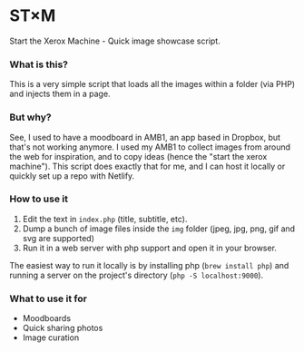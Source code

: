 # ST×M
Start the Xerox Machine - Quick image showcase script.

### What is this?
This is a very simple script that loads all the images within a folder (via PHP) and injects them in a page.

### But why?
See, I used to have a moodboard in AMB1, an app based in Dropbox, but that's not working anymore. I used my AMB1 to collect images from around the web for inspiration, and to copy ideas (hence the "start the xerox machine"). This script does exactly that for me, and I can host it locally or quickly set up a repo with Netlify.

### How to use it
1. Edit the text in `index.php` (title, subtitle, etc).
2. Dump a bunch of image files inside the `img` folder (jpeg, jpg, png, gif and svg are supported)
3. Run it in a web server with php support and open it in your browser.

The easiest way to run it locally is by installing php (```brew install php```) and running a server on the project's directory (```php -S localhost:9000```).

### What to use it for
- Moodboards
- Quick sharing photos
- Image curation
